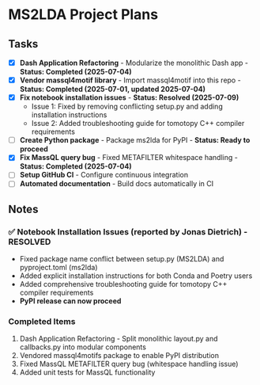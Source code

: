 # MS2LDA Project Plans

## Tasks

- [x] **Dash Application Refactoring** - Modularize the monolithic Dash app - **Status: Completed (2025-07-04)**
- [x] **Vendor massql4motif library** - Import massql4motif into this repo - **Status: Completed (2025-07-01, updated 2025-07-04)**
- [x] **Fix notebook installation issues** - **Status: Resolved (2025-07-09)**
  - Issue 1: Fixed by removing conflicting setup.py and adding installation instructions
  - Issue 2: Added troubleshooting guide for tomotopy C++ compiler requirements
- [ ] **Create Python package** - Package ms2lda for PyPI - **Status: Ready to proceed**
- [x] **Fix MassQL query bug** - Fixed METAFILTER whitespace handling - **Status: Completed (2025-07-04)**
- [ ] **Setup GitHub CI** - Configure continuous integration
- [ ] **Automated documentation** - Build docs automatically in CI

## Notes

### ✅ Notebook Installation Issues (reported by Jonas Dietrich) - RESOLVED
- Fixed package name conflict between setup.py (MS2LDA) and pyproject.toml (ms2lda)
- Added explicit installation instructions for both Conda and Poetry users
- Added comprehensive troubleshooting guide for tomotopy C++ compiler requirements
- **PyPI release can now proceed**

### Completed Items
1. Dash Application Refactoring - Split monolithic layout.py and callbacks.py into modular components
2. Vendored massql4motifs package to enable PyPI distribution
3. Fixed MassQL METAFILTER query bug (whitespace handling issue)
4. Added unit tests for MassQL functionality